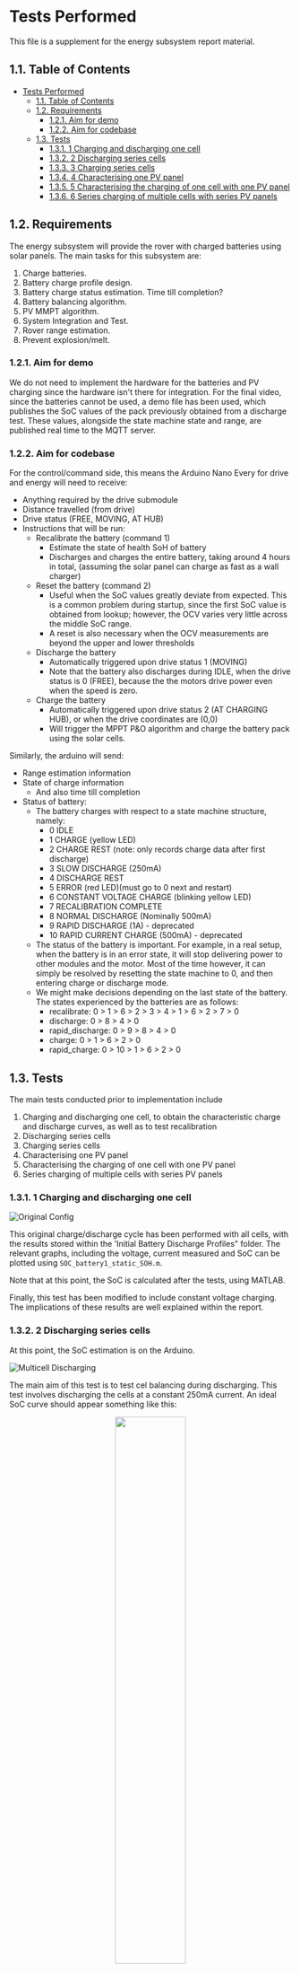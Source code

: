 # Tests Performed

This file is a supplement for the energy subsystem report material.

## 1.1. Table of Contents

- [Tests Performed](#tests-performed)
  - [1.1. Table of Contents](#11-table-of-contents)
  - [1.2. Requirements](#12-requirements)
    - [1.2.1. Aim for demo](#121-aim-for-demo)
    - [1.2.2. Aim for codebase](#122-aim-for-codebase)
  - [1.3. Tests](#13-tests)
    - [1.3.1. 1 Charging and discharging one cell](#131-1-charging-and-discharging-one-cell)
    - [1.3.2. 2 Discharging series cells](#132-2-discharging-series-cells)
    - [1.3.3. 3 Charging series cells](#133-3-charging-series-cells)
    - [1.3.4. 4 Characterising one PV panel](#134-4-characterising-one-pv-panel)
    - [1.3.5. 5 Characterising the charging of one cell with one PV panel](#135-5-characterising-the-charging-of-one-cell-with-one-pv-panel)
    - [1.3.6. 6 Series charging of multiple cells with series PV panels](#136-6-series-charging-of-multiple-cells-with-series-pv-panels)

## 1.2. Requirements

The energy subsystem will provide the rover with charged batteries using solar panels. The main tasks for this subsystem are:

1. Charge batteries.
2. Battery charge profile design.
3. Battery charge status estimation. Time till completion?
4. Battery balancing algorithm.
5. PV MMPT algorithm.
6. System Integration and Test.
7. Rover range estimation.
8. Prevent explosion/melt.

### 1.2.1. Aim for demo

We do not need to implement the hardware for the batteries and PV charging since the hardware isn't there for integration. For the final video, since the batteries cannot be used, a demo file has been used, which publishes the SoC values of the pack previously obtained from a discharge test. These values, alongside the state machine state and range, are published real time to the MQTT server.

### 1.2.2. Aim for codebase

For the control/command side, this means the Arduino Nano Every for drive and energy will need to receive:

- Anything required by the drive submodule
- Distance travelled (from drive)
- Drive status (FREE, MOVING, AT HUB)
- Instructions that will be run:
  - Recalibrate the battery (command 1)
    - Estimate the state of health SoH of battery
    - Discharges and charges the entire battery, taking around 4 hours in total, (assuming the solar panel can charge as fast as a wall charger)
  - Reset the battery (command 2)
    - Useful when the SoC values greatly deviate from expected. This is a common problem during startup, since the first SoC value is obtained from lookup; however, the OCV varies very little across the middle SoC range.
    - A reset is also necessary when the OCV measurements are beyond the upper and lower thresholds
  - Discharge the battery
    - Automatically triggered upon drive status 1 (MOVING)
    - Note that the battery also discharges during IDLE, when the drive status is 0 (FREE), because the the motors drive power even when the speed is zero.
  - Charge the battery
    - Automatically triggered upon drive status 2 (AT CHARGING HUB), or when the drive coordinates are (0,0)
    - Will trigger the MPPT P&O algorithm and charge the battery pack using the solar cells.

Similarly, the arduino will send:

- Range estimation information
- State of charge information
  - And also time till completion
- Status of battery: 
  - The battery charges with respect to a state machine structure, namely:
    - 0 IDLE
    - 1 CHARGE (yellow LED)
    - 2 CHARGE REST (note: only records charge data after first discharge)
    - 3 SLOW DISCHARGE (250mA)
    - 4 DISCHARGE REST
    - 5 ERROR (red LED)(must go to 0 next and restart)
    - 6 CONSTANT VOLTAGE CHARGE (blinking yellow LED)
    - 7 RECALIBRATION COMPLETE
    - 8 NORMAL DISCHARGE (Nominally 500mA)
    - 9 RAPID DISCHARGE (1A) - deprecated
    - 10 RAPID CURRENT CHARGE (500mA) - deprecated
  - The status of the battery is important. For example, in a real setup, when the battery is in an error state, it will stop delivering power to other modules and the motor. Most of the time however, it can simply be resolved by resetting the state machine to 0, and then entering charge or discharge mode.
  - We might make decisions depending on the last state of the battery. The states experienced by the batteries are as follows:
    - recalibrate: 0 > 1 > 6 > 2 > 3 > 4 > 1 > 6 > 2 > 7 > 0
    - discharge: 0 > 8 > 4 > 0
    - rapid_discharge: 0 > 9 > 8 > 4 > 0
    - charge: 0 > 1 > 6 > 2 > 0
    - rapid_charge: 0 > 10 > 1 > 6 > 2 > 0

## 1.3. Tests

The main tests conducted prior to implementation include

1. Charging and discharging one cell, to obtain the characteristic charge and discharge curves, as well as to test recalibration
2. Discharging series cells 
3. Charging series cells
4. Characterising one PV panel
5. Characterising the charging of one cell with one PV panel
6. Series charging of multiple cells with series PV panels

### 1.3.1. 1 Charging and discharging one cell

![Original Config](Images/Circuit_Diagrams/Original_Config.jpg)

This original charge/discharge cycle has been performed with all cells, with the results stored within the 'Initial Battery Discharge Profiles" folder. The relevant graphs, including the voltage, current measured and SoC can be plotted using `SOC_battery1_static_SOH.m`.

Note that at this point, the SoC is calculated after the tests, using MATLAB.

Finally, this test has been modified to include constant voltage charging. The implications of these results are well explained within the report.

### 1.3.2. 2 Discharging series cells

At this point, the SoC estimation is on the Arduino.

![Multicell Discharging](Images/Circuit_Diagrams/Multicell_Discharging.jpeg)

The main aim of this test is to test cel balancing during discharging. This test involves discharging the cells at a constant 250mA current. An ideal SoC curve should appear something like this:

<p>
  <center>
    <img src="Images/wall_discharge_SoC_ideal.jpg" width="50%" />
  </center>
</p>


In practice however, the curve looks like this:

This means that the SoC estimation is not very accurate, which spoils the cell balancing algorithm. Regardless of the relatively inaccurate SoC estimation, the cell balancing was rarely adopted during discharging. This suggests that a more aggressive cell balancing algorithm (say balancing when the SoC difference is merely 1%) would do little benefit to the state of health of the battery pack.

<p float="aligncenter">
  <img src="Images/wall_discharge_SoC_actual.jpg" width="50%" /><img src="Images/wall_discharge_characteristic.jpg" width="50%" /> 
</p>

Despite the fact that moving average is only used during OCV measurement (and not coulomb counting), the coulomb counting slope is too flat. There are several corrections that could be combined to provide a better SoC:

1. Apply a correctional factor of 1.5 to 2 to coulomb counting, such that the slope is steeper, which will likely mitigate the issue of the current measurement being consistently underestimated
2. Raise the upper voltage threshold for OCV (start coulomb counting earlier). This is because the SoC estimation has approached the point where the change in OCV is small compared to change in SoC, so the OCV methods consistently over-estimates the SoC
3. Raise the lower voltage threshold for OCV (end coulomb counting earlier). This is to ensure a smoother transition towards a fully discharged state, aided by a moving average filter applied during OCV measurement.
4. Increase the size of the moving average filter, such that the size is around 5 minutes. The one implemented only evaluates averages from the past 10 seconds.

### 1.3.3. 3 Charging series cells

![Multicell Wall Charging](Images/Circuit_Diagrams/Multicell_Wall_Charging.jpeg)

The main aim of this test is to test cell balancing during charging. This test was only attempted once. Similar to the discharging test, the charging was achieved, but the on-device SoC estimation was unsuccessful.

### 1.3.4. 4 Characterising one PV panel

![Multicell Wall Charging](Images/Circuit_Diagrams/PV_Characterisation.jpeg)

The main findings of this test are already outlined in the report.

### 1.3.5. 5 Characterising the charging of one cell with one PV panel

![One PV to one cell](Images/Circuit_Diagrams/SingleCell_SinglePV_Charging.jpeg)

The main findings of this test are already outlined in the report.

### 1.3.6. 6 Series charging of multiple cells with series PV panels

![One PV to one cell](Images/Circuit_Diagrams/MultiCell_MultiPV_Charging.jpeg)

This test was not attempted.
